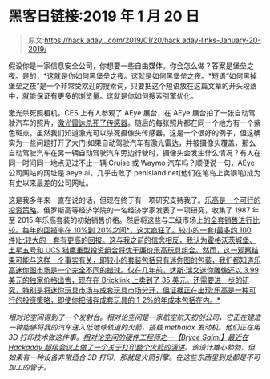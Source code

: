 # 黑客日链接:2019 年 1 月 20 日

> 原文:[https://hack aday . com/2019/01/20/hack aday-links-January-20-2019/](https://hackaday.com/2019/01/20/hackaday-links-january-20-2019/)

假设你是一家信息安全公司，你想要一些自由媒体。你会怎么做？答案是堡垒之夜。是的，*这就是你如何黑堡垒之夜。这就是如何黑堡垒之夜。*短语“如何黑掉堡垒之夜”是一个非常受欢迎的搜索词，只要把这个短语放在这篇文章的开头段落中，就能保证有更多的浏览量。这就是你如何搜索引擎优化。

激光杀死照相机。CES 上有人参观了 AEye 展台，在 AEye 展台拍了一张自动驾驶汽车的照片，[激光雷达杀死了传感器](https://arstechnica.com/cars/2019/01/man-says-ces-lidars-laser-was-so-powerful-it-wrecked-his-1998-camera/)。随后的每张照片都在同一个地方有一个紫色斑点。虽然我们知道激光可以杀死摄像头传感器，这是一个很好的例子，但这确实为一些问题打开了大门:如果自动驾驶汽车有激光雷达，并被摄像头覆盖，那么自动驾驶汽车在另一辆自动驾驶汽车旁边行驶时，摄像头会发生什么情况？有人在同一时间同一地点见过不止一辆 Cruise 或 Waymo 汽车吗？顺便说一句，AEye 公司网站的网址是 aeye.ai，几乎击败了 penisland.net(他们在笔岛上卖钢笔)成为有史以来最差的公司网址。

这是我多年来一直在说的话，但现在终于有一项研究支持我了。[乐高是一个可行的投资策略](https://www.bloomberg.com/news/articles/2019-01-17/lego-collecting-delivers-huge-and-uncorrelated-market-returns)。俄罗斯高等经济学院的一名经济学家发表了一项研究，收集了 1987 年至 2015 年乐高套装的初始销售价格。然后将这些与二级市场上[的全套销售进行比较。每年的回报率在 10%到 20%之间*，这太疯狂了。较小的一套(最多约 100 件)比较大的一套有更高的回报。这与我之前的信念相反，我认为霍格沃茨城堡、土星五号和 UCS 猎鹰重型投资组合将优于廉价乐高玩具组合。然而，这一观察结果可能与这样一个事实有关，即较小的套装包括只有迷你图的包装，我们都知道乐高迷你图市场是一个完全不同的蜡球。仅在几年前，达斯·瑞文迷你雕像还以 3.99 美元的独家价格出售，现在在 Bricklink 上卖到了 35 美元。还需要进一步的研究，特别是将迷你玩具市场与成套玩具市场分开，但证据正在出现:乐高是一种可行的投资策略，即使你把储存成套玩具的 1-2%的年成本包括在内。*](https://www.bricklink.com/v2/main.page)

 *相对论空间得到了一个发射台。相对论空间是一家航空航天初创公司，它正在建造一种能够将我的汽车送入低地球轨道的火箭，搭载 methalox 发动机。他们正在用 3D 打印技术做这件事。[相对论空间的硬件工程师之一【Bryce Salmi】最近在 Hackaday 超级会议上做了一个关于打印整个火箭的演讲](https://hackaday.com/2019/01/14/3d-printing-an-entire-rocket/)。该设计雄心勃勃，但如果有一种设备非常适合 3D 打印，那就是火箭引擎。在这些东西里到处都是不可加工的管子。*